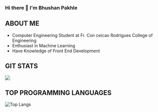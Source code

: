 ### Hi there 👋 I'm Bhushan Pakhle

## ABOUT ME
- Computer Engineering Student at Fr. Con ceicao Rodrigues College of Engineering
- Enthusiast in Machine Learning
- Have Knowledge of Front End Development

## GIT STATS
<img src="https://github-readme-stats.vercel.app/api?username=bhushanpakhle12&show_icons=true&theme=radical&title_color=00FF99&text_color=fff&icon_color=00FF99">

## TOP PROGRAMMING LANGUAGES
![Top Langs](https://github-readme-stats.vercel.app/api/top-langs/?username=bhushanpakhle12&theme=radical&title_color=00FF99&text_color=fff&icon_color=fff)
<!--
**bhushanpakhle12/bhushanpakhle12** is a ✨ _special_ ✨ repository because its `README.md` (this file) appears on your GitHub profile.

Here are some ideas to get you started:

- 🔭 I’m currently working on ...
- 🌱 I’m currently learning ...
- 👯 I’m looking to collaborate on ...
- 🤔 I’m looking for help with ...
- 💬 Ask me about ...
- 📫 How to reach me: ...
- 😄 Pronouns: ...
- ⚡ Fun fact: ...
-->
